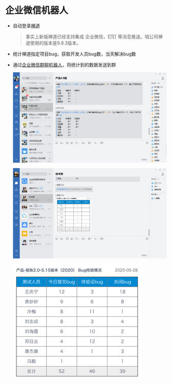 <!--
 * @Author: Do not edit
 * @Date: 2020-02-25 13:59:18
 * @LastEditors: 秦真
 * @LastEditTime: 2020-06-09 19:05:25
 * @Description: 
 * @FilePath: \qywx-robot\README.md
--> 
# 企业微信机器人

- 自动登录[禅道](https://www.zentao.net/)
  > 事实上新版禅道已经支持集成 企业微信，钉钉 等消息推送。咱公司禅道使用的版本是9.8.3版本。
- 统计禅道指定项目bug，获取开发人员bug数，当天解决bug数
- 通过[企业微信群聊机器人](https://work.weixin.qq.com/api/doc/90000/90136/91770)，将统计到的数据发送到群


  ![统计开发人员日常bug和解决bug情况](./docs/example01.png)

  ![统计测试人员提交bug和验证bug情况](./docs/example02.png)

  <img src="./docs/example03.png" width="400" />